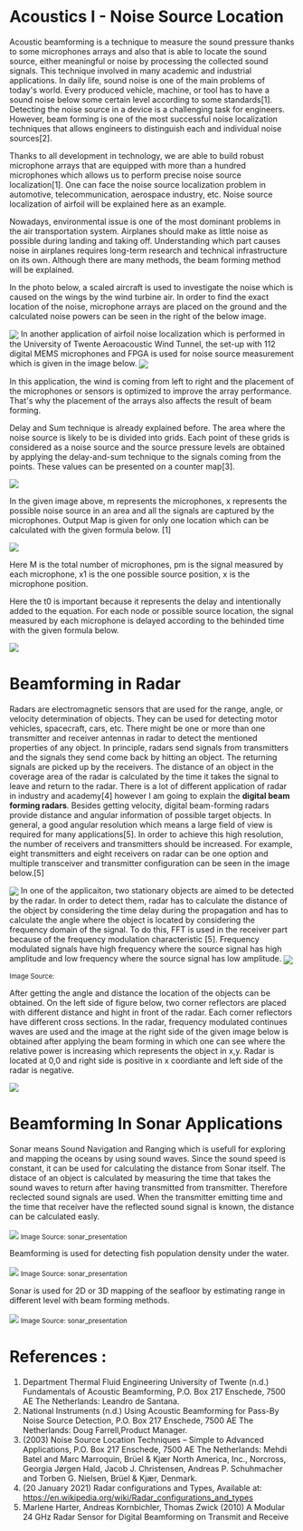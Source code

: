 # Acoustics I - Noise Source Location
Acoustic beamforming is a technique to measure the sound pressure thanks to some microphones arrays and also that is able to locate the sound source, either meaningful or noise by processing the collected sound signals. This technique involved in many academic and industrial applications. In daily life, sound noise is one of the main problems of today's world. Every produced vehicle, machine, or tool has to have a sound noise below some certain level according to some standards[1]. Detecting the noise source in a device is a challenging task for engineers. However, beam forming is one of the most successful noise localization techniques that allows engineers to distinguish each and individual noise sources[2].


Thanks to all development in technology, we are able to build robust microphone arrays that are equipped with more than a hundred microphones which allows us to perform precise noise source localization[1]. One can face the noise source localization problem in automotive, telecommunication, aerospace industry, etc. Noise source localization of airfoil will be explained here as an example.  

Nowadays, environmental issue is one of the most dominant problems in the air transportation system. Airplanes should make as little noise as possible during landing and taking off. Understanding which part causes noise in airplanes requires long-term research and technical infrastructure on its own. Although there are many methods, the beam forming method will be explained.

In the photo below, a scaled aircraft is used to investigate the noise which is caused on the wings by the wind turbine air. In order to find the exact location of the noise, microphone arrays are placed on the ground and the calculated noise powers can be seen in the right of the below image.   

<img align="center" src="airfoil.PNG"  >
In another application of airfoil noise localization which is performed in the University of Twente Aeroacoustic Wind Tunnel, the set-up with 112 digital MEMS microphones and FPGA is used for noise source measurement which is given in the image below.


<img align="center" src="mic.PNG"  >

In this application, the wind is coming from left to right and the placement of the microphones or sensors is optimized to improve the array performance. That's why the placement of the arrays also affects the result of beam forming. 


Delay and Sum technique is already explained before. The area where the noise source is likely to be is divided into grids. Each point of these grids is considered as a noise source and the source pressure levels ​​are obtained by applying the delay-and-sum technique to the signals coming from the points. These values can be presented on a counter map[3].

<img align="center" src="beamforming.PNG"  >

In the given image above, m represents the microphones, x represents the possible noise source in an area and all the signals are captured by the microphones. Output Map is given for only one location which can be calculated with the given formula below. [1] 


<img align="center" src="http://www.sciweavers.org/upload/Tex2Img_1620886835/render.png">


Here M is the total number of microphones, pm is the signal measured by each microphone, x1 is the one possible source position, x is the microphone position. 

Here the t0 is important because it represents the delay and intentionally added to the equation. For each node or possible source location, the signal measured by each microphone is delayed according to the behinded time with the given formula below.


<img align="center" src="http://www.sciweavers.org/upload/Tex2Img_1620887945/render.png">


# Beamforming in Radar
Radars are electromagnetic sensors that are used for the range, angle, or velocity determination of objects. They can be used for detecting motor vehicles, spacecraft, cars, etc. There might be one or more than one transmitter and receiver antennas in radar to detect the mentioned properties of any object. In principle, radars send signals from transmitters and the signals they send come back by hitting an object. The returning signals are picked up by the receivers.
The distance of an object in the coverage area of ​​the radar is calculated by the time it takes the signal to leave and return to the radar. There is a lot of different application of radar in industry and academy[4] however I am going to explain the **digital beam forming radars**. Besides getting velocity, digital beam-forming radars provide distance and angular information of possible target objects. In general, a good angular resolution which means a large field of view is required for many applications[5]. In order to achieve this high resolution, the number of receivers and transmitters should be increased. For example, eight transmitters and eight receivers on radar can be one option and multiple transceiver and transmitter configuration can be seen in the image below.[5]

<img align="center" src="radarSensor.PNG"  >
In one of the applicaiton, two stationary objects are aimed to be detected by the radar. In order to detect them, radar has to calculate the distance of the object by considering the time delay during the propagation and has to calculate the angle where the object is located by considering the frequency domain of the signal. To do this, FFT is used in the receiver part because of the frequency modulation characteristic [5]. Frequency modulated signals have high frequency where the source signal has high amplitude and low frequency where the source signal has low amplitude. 

<img align="center" src="fmcw.gif"  >

<sub>Image Source: </sub>

After getting the angle and distance the location of the objects can be obtained. 
On the left side of figure below, two corner reflectors are placed with different distance and hight in front of the radar. Each corner reflectors have different cross sections. In the radar, frequency modulated continues waves are used and the image at the right side of the given image below is obtained after applying the beam forming in which one can see where the relative power is increasing which represents the object in x,y. Radar is located at 0,0 and right side is positive in x coordiante and left side of the radar is negative.

<img align="center" src="ImagingResults.PNG"  >

# Beamforming In Sonar Applications
Sonar means Sound Navigation and Ranging which is usefull for exploring and mapping the oceans by using sound waves. Since the sound speed is constant, it can be used for calculating the distance from Sonar itself. The distace of an object is calculated by measuring the time that takes the sound waves to return after having transmitted from transmitter. Therefore reclected sound signals are used. When the transmitter emitting time and the time that receiver have the reflected sound signal is known, the distance can be calculated easly.

<img align="center" src="sonarReflector.PNG"  >
<sub>Image Source: sonar_presentation </sub>

Beamforming is used for detecting fish population density under the water. 

<img align="center" src="fish.PNG"  >
<sub>Image Source: sonar_presentation </sub>

Sonar is used for 2D or 3D mapping of the seafloor by estimating range in different level with beam forming methods.

<img align="center" src="seafloor.PNG"  >
<sub>Image Source: sonar_presentation </sub>

# References : 

1. Department Thermal Fluid Engineering University of Twente (n.d.) Fundamentals of Acoustic Beamforming, P.O. Box 217 Enschede, 7500 AE The Netherlands: Leandro de Santana.
2. National Instruments (n.d.) Using Acoustic Beamforming for Pass-By Noise Source Detection, P.O. Box 217 Enschede, 7500 AE The Netherlands: Doug Farrell,Product Manager.
3. (2003) Noise Source Location Techniques – Simple to Advanced Applications, P.O. Box 217 Enschede, 7500 AE The Netherlands: Mehdi Batel and Marc Marroquin, Brüel & Kjær North America, Inc., Norcross, Georgia Jørgen Hald, Jacob J. Christensen, Andreas P. Schuhmacher and Torben G. Nielsen, Brüel & Kjær, Denmark.
4. (20 January 2021) Radar configurations and Types, Available at: https://en.wikipedia.org/wiki/Radar_configurations_and_types
5. Marlene Harter, Andreas Kornbichler, Thomas Zwick (2010) A Modular 24 GHz Radar Sensor for Digital Beamforming on Transmit and Receive